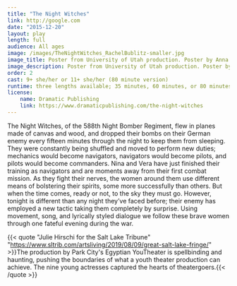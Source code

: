 ```yaml
---
title: "The Night Witches"
link: http://google.com
date: "2015-12-20"
layout: play
length: full
audience: All ages
image: /images/TheNightWitches_RachelBublitz-smaller.jpg
image_title: Poster from University of Utah production. Poster by Anna Oldroyd.
image_description: Poster from University of Utah production. Poster by Anna Oldroyd.
order: 2
cast: 9+ she/her or 11+ she/her (80 minute version)
runtime: three lengths available; 35 minutes, 60 minutes, or 80 minutes (11+ cast)
license:
    name: Dramatic Publishing
    link: https://www.dramaticpublishing.com/the-night-witches
---
```


The Night Witches, of the 588th Night Bomber Regiment, flew in planes made of canvas and wood, and dropped their bombs on their German enemy every fifteen minutes through the night to keep them from sleeping. They were constantly being shuffled and moved to perform new duties; mechanics would become navigators, navigators would become pilots, and pilots would become commanders. Nina and Vera have just finished their training as navigators and are moments away from their first combat mission. As they fight their nerves, the women around them use different means of bolstering their spirits, some more successfully than others. But when the time comes, ready or not, to the sky they must go. However, tonight is different than any night they’ve faced before; their enemy has employed a new tactic taking them completely by surprise. Using movement, song, and lyrically styled dialogue we follow these brave women through one fateful evening during the war.

{{< quote "Julie Hirschi for the Salt Lake Tribune" "https://www.sltrib.com/artsliving/2019/08/09/great-salt-lake-fringe/" >}}The production by Park City's Egyptian YouTheater is spellbinding and haunting, pushing the boundaries of what a youth theater production can achieve. The nine young actresses captured the hearts of theatergoers.{{< /quote >}}
